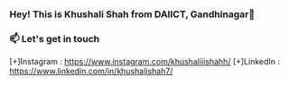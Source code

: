 ### Hey! This is Khushali Shah from DAIICT, Gandhinagar👋

<h3>📫 Let's get in touch</h3>

[+]Instagram : https://www.instagram.com/khushaliiishahh/
[+]LinkedIn : https://www.linkedin.com/in/khushalishah7/



<!--
**khushali77/khushali77** is a ✨ _special_ ✨ repository because its `README.md` (this file) appears on your GitHub profile.

Here are some ideas to get you started:

- 🔭 I’m currently working on ...
- 🌱 I’m currently learning ...
- 👯 I’m looking to collaborate on ...
- 🤔 I’m looking for help with ...
- 💬 Ask me about ...
- 
- 😄 Pronouns: ...
- ⚡ Fun fact: ...
-->
